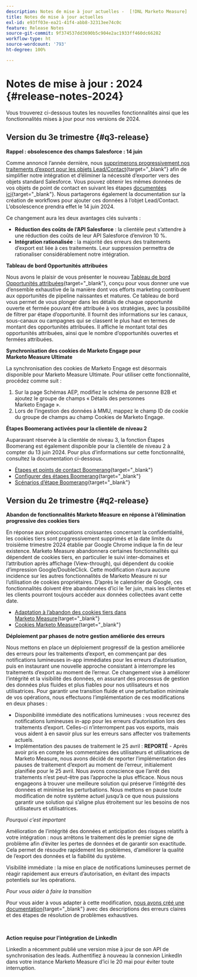```yaml
---
description: Notes de mise à jour actuelles -  [!DNL Marketo Measure]
title: Notes de mise à jour actuelles
exl-id: e93ff03e-ea21-41f4-abb8-32313ee74c0c
feature: Release Notes
source-git-commit: 9f374537dd3690b5c904e2ac1933ff460dc66282
workflow-type: ht
source-wordcount: '793'
ht-degree: 100%

---
```


# Notes de mise à jour : 2024 {#release-notes-2024}

Vous trouverez ci-dessous toutes les nouvelles fonctionnalités ainsi que les fonctionnalités mises à jour pour nos versions de 2024.

## Version du 3e trimestre {#q3-release}

<p>

**Rappel : obsolescence des champs Salesforce : 14 juin**

Comme annoncé l’année dernière, nous [supprimerons progressivement nos traitements d’export pour les objets Lead/Contact](https://nation.marketo.com/t5/employee-blogs/marketo-measure-salesforce-lead-and-contact-field-deprecation-06/ba-p/350179){target="_blank"} afin de simplifier notre intégration et d’éliminer la nécessité d’exporter vers des objets standard Salesforce. Vous pouvez obtenir les mêmes données de vos objets de point de contact en suivant les étapes [documentées ici](/help/release-notes/previous-releases/2023.md#deprecations){target="_blank"}. Nous partagerons également la documentation sur la création de workflows pour ajouter ces données à l’objet Lead/Contact. L’obsolescence prendra effet le 14 juin 2024.

Ce changement aura les deux avantages clés suivants :

* **Réduction des coûts de l’API Salesforce** : la clientèle peut s’attendre à une réduction des coûts de leur API Salesforce d’environ 10 %.
* **Intégration rationalisée** : la majorité des erreurs des traitements d’export est liée à ces traitements. Leur suppression permettra de rationaliser considérablement notre intégration.

**Tableau de bord Opportunités attribuées**

Nous avons le plaisir de vous présenter le nouveau [Tableau de bord Opportunités attribuées](/help/marketo-measure-discover-ui/dashboards/attributed-opportunity-dashboard.md){target="_blank"}, conçu pour vous donner une vue d’ensemble exhaustive de la manière dont vos efforts marketing contribuent aux opportunités de pipeline naissantes et matures. Ce tableau de bord vous permet de vous plonger dans les détails de chaque opportunité ouverte et fermée pouvant être attribuée à vos stratégies, avec la possibilité de filtrer par étape d’opportunité. Il fournit des informations sur les canaux, sous-canaux ou campagnes qui se classent le plus haut en termes de montant des opportunités attribuées. Il affiche le montant total des opportunités attribuées, ainsi que le nombre d’opportunités ouvertes et fermées attribuées.

**Synchronisation des cookies de Marketo Engage pour Marketo Measure Ultimate**

La synchronisation des cookies de Marketo Engage est désormais disponible pour Marketo Measure Ultimate. Pour utiliser cette fonctionnalité, procédez comme suit :

1. Sur la page Schémas AEP, modifiez le schéma de personne B2B et ajoutez le groupe de champs « Détails des personnes Marketo Engage ».
1. Lors de l’ingestion des données à MMU, mappez le champ ID de cookie du groupe de champs au champ Cookies de Marketo Engage.

**Étapes Boomerang activées pour la clientèle de niveau 2**

Auparavant réservée à la clientèle de niveau 3, la fonction Étapes Boomerang est également disponible pour la clientèle de niveau 2 à compter du 13 juin 2024. Pour plus d’informations sur cette fonctionnalité, consultez la documentation ci-dessous.

* [Étapes et points de contact Boomerang](/help/advanced-marketo-measure-features/boomerang/boomerang-stages-and-touchpoints.md){target="_blank"}
* [Configurer des étapes Boomerang](/help/advanced-marketo-measure-features/boomerang/setting-up-boomerang-stages.md){target="_blank"}
* [Scénarios d’étape Boomerang](/help/advanced-marketo-measure-features/boomerang/boomerang-stage-scenarios.md){target="_blank"}

<p>

## Version du 2e trimestre {#q2-release}

<p>

**Abandon de fonctionnalités Marketo Measure en réponse à l’élimination progressive des cookies tiers**

En réponse aux préoccupations croissantes concernant la confidentialité, les cookies tiers sont progressivement supprimés et la date limite du troisième trimestre 2024 établie par Google Chrome indique la fin de leur existence. Marketo Measure abandonnera certaines fonctionnalités qui dépendent de cookies tiers, en particulier le suivi inter-domaines et l’attribution après affichage (View-through), qui dépendent du cookie d’impression Google/DoubleClick. Cette modification n’aura aucune incidence sur les autres fonctionnalités de Marketo Measure ni sur l’utilisation de cookies propriétaires. D’après le calendrier de Google, ces fonctionnalités doivent être abandonnées d’ici le 1er juin, mais les clientes et les clients pourront toujours accéder aux données collectées avant cette date.

* [Adaptation à l’abandon des cookies tiers dans Marketo Measure](https://nation.marketo.com/t5/employee-blogs/adapting-to-third-party-cookie-deprecation-in-marketo-measure/ba-p/345110){target="_blank"}
* [Cookies Marketo Measure](/help/marketo-measure-tracking/setting-up-tracking/marketo-measure-cookies.md){target="_blank"}

**Déploiement par phases de notre gestion améliorée des erreurs**

Nous mettons en place un déploiement progressif de la gestion améliorée des erreurs pour les traitements d’export, en commençant par des notifications lumineuses in-app immédiates pour les erreurs d’autorisation, puis en instaurant une nouvelle approche consistant à interrompre les traitements d’export au moment de l’erreur. Ce changement vise à améliorer l’intégrité et la visibilité des données, en assurant des processus de gestion des données plus fluides et plus fiables pour nos utilisateurs et nos utilisatrices. Pour garantir une transition fluide et une perturbation minimale de vos opérations, nous effectuons l’implémentation de ces modifications en deux phases :

* Disponibilité immédiate des notifications lumineuses : vous recevrez des notifications lumineuses in-app pour les erreurs d’autorisation lors des traitements d’export. Celles-ci n’interrompent pas vos exports, mais vous aident à en savoir plus sur les erreurs sans affecter vos traitements actuels.
* Implémentation des pauses de traitement le 25 avril : **REPORTÉ** - Après avoir pris en compte les commentaires des utilisateurs et utilisatrices de Marketo Measure, nous avons décidé de reporter l’implémentation des pauses de traitement d’export au moment de l’erreur, initialement planifiée pour le 25 avril. Nous avons conscience que l’arrêt des traitements n’est peut-être pas l’approche la plus efficace. Nous nous engageons à trouver une meilleure solution qui préserve l’intégrité des données et minimise les perturbations. Nous mettons en pause toute modification de notre système actuel jusqu’à ce que nous puissions garantir une solution qui s’aligne plus étroitement sur les besoins de nos utilisateurs et utilisatrices.

_Pourquoi c’est important_

Amélioration de l’intégrité des données et anticipation des risques relatifs à votre intégration : nous arrêtons le traitement dès le premier signe de problème afin d’éviter les pertes de données et de garantir son exactitude. Cela permet de résoudre rapidement les problèmes, d’améliorer la qualité de l’export des données et la fiabilité du système.

Visibilité immédiate : la mise en place de notifications lumineuses permet de réagir rapidement aux erreurs d’autorisation, en évitant des impacts potentiels sur les opérations.

_Pour vous aider à faire la transition_

Pour vous aider à vous adapter à cette modification, [nous avons créé une documentation](/help/configuration-and-setup/getting-started-with-marketo-measure/error-notifications.md){target="_blank"} avec des descriptions des erreurs claires et des étapes de résolution de problèmes exhaustives.

<br>

**Action requise pour l’intégration de LinkedIn**

LinkedIn a récemment publié une version mise à jour de son API de synchronisation des leads. Authentifiez à nouveau la connexion LinkedIn dans votre instance Marketo Measure d’ici le 20 mai pour éviter toute interruption.

